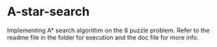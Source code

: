 # A-star-search
Implementing A* search algorithm on the 8 puzzle problem.
Refer to the readme file in the folder for execution and the doc file for more info.
